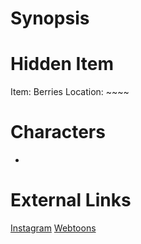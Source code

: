 # Synopsis


# Hidden Item
Item: Berries
Location: ~~~~

# Characters
* 

# External Links
[Instagram](https://www.instagram.com/p/B6HDQTcgU6o/)
[Webtoons]()